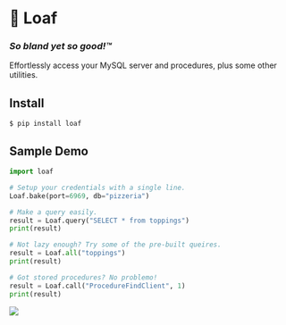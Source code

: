 # 🍞 Loaf
### *So bland yet so good!™*

Effortlessly access your MySQL server and procedures, plus some other utilities.



## Install

```
$ pip install loaf
```



## Sample Demo

```python
import loaf

# Setup your credentials with a single line.
Loaf.bake(port=6969, db="pizzeria")

# Make a query easily.
result = Loaf.query("SELECT * from toppings")
print(result)

# Not lazy enough? Try some of the pre-built queires.
result = Loaf.all("toppings")
print(result)

# Got stored procedures? No problemo!
result = Loaf.call("ProcedureFindClient", 1)
print(result)
```



![](https://github.com/PoshoDev/Loaf/blob/main/loaf.png?raw=true)

